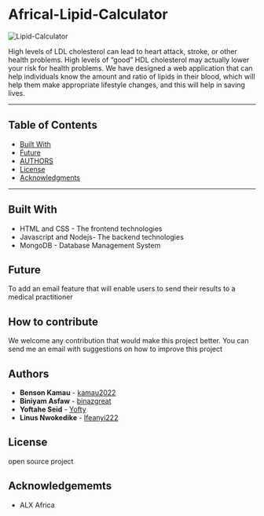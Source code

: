 # Africal-Lipid-Calculator
![Lipid-Calculator](https://github.com/binazgreat/Africal-Lipid-Calculator/assets/104911422/c0d71402-418d-4a81-91cd-d2162913b7bb)

High levels of  LDL cholesterol can lead to heart attack, stroke, or other health problems. High levels of “good” HDL cholesterol may actually lower your risk for health problems. 
We have designed a web application that can help individuals know the  amount and ratio  of  lipids in their blood, which will help them make appropriate lifestyle changes, and this will help in saving  lives.

---
## Table of Contents
  - [Built With](#built-with)
  - [Future](#future)
  - [AUTHORS](#authors)
  - [License](#license)
  - [Acknowledgments](#acknowledgments)
---
## Built With    
* HTML and CSS - The frontend technologies
* Javascript and Nodejs- The backend technologies
* MongoDB - Database Management System
 
## Future
To add an email feature that will enable users to send their results to a medical practitioner


## How to contribute
We welcome any contribution that would make this project better.
You can send me an email with suggestions on how to improve this project

## Authors 

* **Benson Kamau** - [kamau2022](https://github.com/kamau2022)
* **Biniyam Asfaw** - [binazgreat](https://github.com/binazgreat)
* **Yoftahe Seid** - [Yofty](https://github.com/Yofty)
* **Linus Nwokedike** - [Ifeanyi222](https://github.com/Ifeanyi222)


## License

open source project

## Acknowledgememts

* ALX Africa


